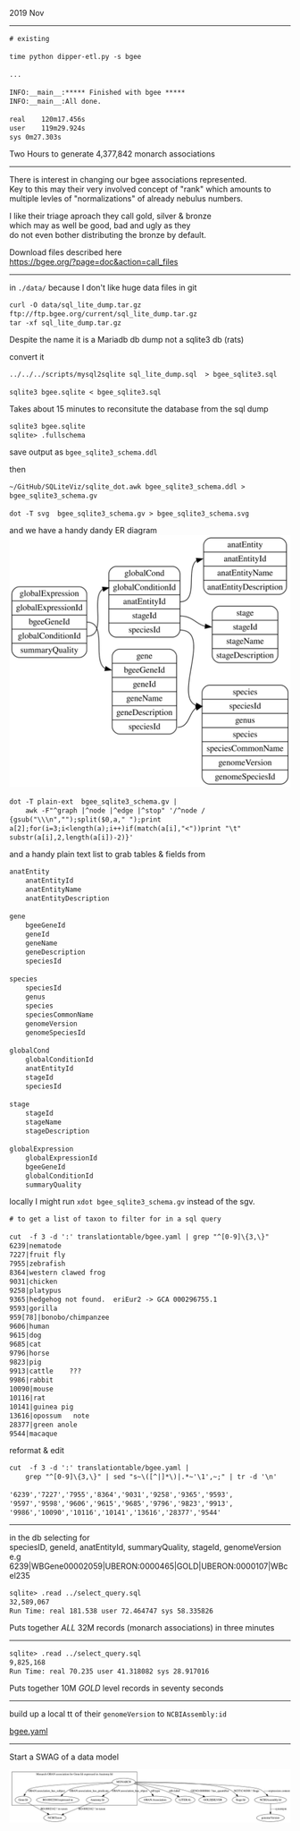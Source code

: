 

2019 Nov

----------------------------------
```
# existing

time python dipper-etl.py -s bgee

...

INFO:__main__:***** Finished with bgee *****
INFO:__main__:All done.

real	120m17.456s
user	119m29.924s
sys	0m27.303s
```

Two Hours to generate 4,377,842 monarch associations

------------------------------------

There is interest in changing our bgee associations represented.  
Key to this may their very involved concept of "rank"
which amounts to multiple levles of "normalizations" of already nebulus numbers.  

I like their triage aproach they call gold, silver & bronze  
which may as well be good, bad and ugly as they  
do not even bother distributing the bronze by default.  


Download files described here  
    https://bgee.org/?page=doc&action=call_files

------------------------------------------------------------
in `./data/` because I don't like huge data files in git   

```
curl -O data/sql_lite_dump.tar.gz ftp://ftp.bgee.org/current/sql_lite_dump.tar.gz
tar -xf sql_lite_dump.tar.gz
```

Despite the name it is a Mariadb db dump not a sqlite3 db (rats)  

convert it  
```
../../../scripts/mysql2sqlite sql_lite_dump.sql  > bgee_sqlite3.sql

sqlite3 bgee.sqlite < bgee_sqlite3.sql
```

Takes about 15 minutes to reconsitute the database from the sql dump

```
sqlite3 bgee.sqlite
sqlite> .fullschema
```
save output as `bgee_sqlite3_schema.ddl`

then  
```
~/GitHub/SQLiteViz/sqlite_dot.awk bgee_sqlite3_schema.ddl > bgee_sqlite3_schema.gv

dot -T svg  bgee_sqlite3_schema.gv > bgee_sqlite3_schema.svg
```
and we have a handy dandy ER diagram  
![ER diagram](./bgee_sqlite3_schema.svg)

```
dot -T plain-ext  bgee_sqlite3_schema.gv |
    awk -F"^graph |^node |^edge |^stop" '/^node / {gsub("\\\n","");split($0,a," ");print a[2];for(i=3;i<length(a);i++)if(match(a[i],"<"))print "\t" substr(a[i],2,length(a[i])-2)}'
```

and a handy plain text list to grab tables & fields from  

```
anatEntity
	anatEntityId
	anatEntityName
	anatEntityDescription

gene
	bgeeGeneId
	geneId
	geneName
	geneDescription
	speciesId

species
	speciesId
	genus
	species
	speciesCommonName
	genomeVersion
    genomeSpeciesId

globalCond
	globalConditionId
	anatEntityId
	stageId
	speciesId

stage
	stageId
	stageName
	stageDescription

globalExpression
	globalExpressionId
	bgeeGeneId
	globalConditionId
	summaryQuality

```

locally I might run `xdot bgee_sqlite3_schema.gv` instead of the sgv.


```
# to get a list of taxon to filter for in a sql query

cut  -f 3 -d ':' translationtable/bgee.yaml | grep "^[0-9]\{3,\}"
6239|nematode
7227|fruit fly
7955|zebrafish
8364|western clawed frog
9031|chicken
9258|platypus
9365|hedgehog not found.  eriEur2 -> GCA 000296755.1
9593|gorilla
959[78]|bonobo/chimpanzee
9606|human
9615|dog
9685|cat
9796|horse
9823|pig
9913|cattle    ???
9986|rabbit
10090|mouse
10116|rat
10141|guinea pig
13616|opossum   note
28377|green anole
9544|macaque
```

reformat & edit
```
cut  -f 3 -d ':' translationtable/bgee.yaml |
    grep "^[0-9]\{3,\}" | sed "s~\([^|]*\)|.*~'\1',~;" | tr -d '\n'

'6239','7227','7955','8364','9031','9258','9365','9593',
'9597','9598','9606','9615','9685','9796','9823','9913',
'9986','10090','10116','10141','13616','28377','9544'
```

----------------------------------------------

in the db selecting for   
    speciesID, geneId, anatEntityId, summaryQuality, stageId, genomeVersion
e.g
    6239|WBGene00002059|UBERON:0000465|GOLD|UBERON:0000107|WBcel235

```
sqlite> .read ../select_query.sql
32,589,067
Run Time: real 181.538 user 72.464747 sys 58.335826
```
Puts together _ALL_ 32M records (monarch associations) in three minutes

---------------------------------------------------
```
sqlite> .read ../select_query.sql
9,825,168
Run Time: real 70.235 user 41.318082 sys 28.917016
```
Puts together 10M _GOLD_ level records in seventy seconds

---------------------------------------------------------

build up a local tt of their `genomeVersion` to `NCBIAssembly:id`

[bgee.yaml](../../translationtable/bgee.yaml)

-------------------------------------------------------------

Start a SWAG of a data model  


![datamodle](bgee_datamodel_swag.svg)










